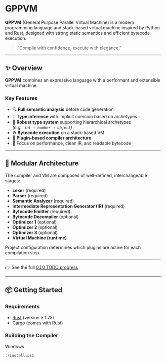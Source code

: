 # GPPVM

**GPPVM** (General Purpose Parallel Virtual Machine) is a modern programming language and stack-based virtual machine inspired by Python and Rust, designed with strong static semantics and efficient bytecode execution.

> “Compile with confidence, execute with elegance.”

---

## ✨ Overview

**GPPVM** combines an expressive language with a performant and extensible virtual machine.

### Key Features

- 🔍 **Full semantic analysis** before code generation
- 💡 **Type inference** with implicit coercion based on archetypes
- 🧠 **Robust type system** supporting hierarchical archetypes  
  *(e.g., `int → number → object`)*
- ⚙️ **Bytecode execution** on a stack-based VM
- 🧩 **Plugin-based compiler architecture**
- 🚀 Focus on performance, clean IR, and readable bytecode

---

## 🔧 Modular Architecture

The compiler and VM are composed of well-defined, interchangeable stages:

- **Lexer** (required)
- **Parser** (required)
- **Semantic Analyzer** (required)
- **Intermediate Representation Generator (IR)** (required)
- **Bytecode Emitter** (required)
- **Bytecode Decompiler** (optional)
- **Optimizer 1** (optional)
- **Optimizer 2** (optional)
- **Optimizer 3** (optional)
- **Virtual Machine (runtime)**

Project configuration determines which plugins are active for each compilation step.

---
👉 See the full [0.1.0 TODO progress](TODO.md)

---

## 📦 Getting Started

### Requirements

- [Rust](https://www.rust-lang.org/) (version ≥ 1.75)
- Cargo (comes with Rust)

### Building the Compiler

Windows
```bash
./install.ps1
```